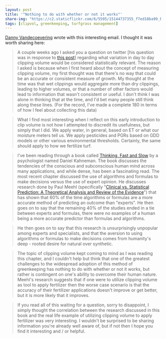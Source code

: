 ```yaml
---
layout: post
title: '"Nothing to do with whether or not it works"'
share-img: "https://c2.staticflickr.com/6/5595/15144737355_f7ed18ba99_b_d.jpg"
tags: [clipvol, greenkeeping, turfgrass management]
---
```


[Danny Vandecoevering](https://twitter.com/DVturf) wrote with this interesting email. I thought it was worth sharing here:

> A couple weeks ago I asked you a question on twitter [his question was in response to [this post](https://twitter.com/asianturfgrass/status/1046010824689500160)] regarding what variation in day to day clipping volume would be considered statistically relevant. The reason I asked is because when I first heard about the concept of measuring clipping volume, my first thought was that there's no way that could be an accurate or consistent measure of growth. My thought at the time was that wet clippings would aggregate more than dry clippings, leading to higher volumes, or that a number of other factors would lead to information that wasn't consistent or useful. I don't think I was alone in thinking that at the time, and I'd bet many people still think along these lines. (For the record, I've made a complete 180 in terms of how I feel about collecting this data)

> What I find most interesting when I reflect on this early introduction to clip volume is not how I attempted to discredit its usefulness, but simply that I did. We apply water, in general, based on ET or what our moisture meters tell us. We apply pesticides and PGRs based on GDD models or other various environmental thresholds. Certainly, the same should apply to how we fertilize turf. 

> I've been reading through a book called [Thinking, Fast and Slow](https://www.amazon.com/gp/product/0374275637/ref=dbs_a_def_rwt_hsch_vamf_taft_p1_i0) by a psychologist named Daniel Kahneman. The book discusses the tendencies of the conscious and subconscious human mind across many applications, and while dense, has been a fascinating read.  The most recent chapter discussed the use of algorithms and formulas to make decisions versus the use of expert opinion.  He discusses research done by Paul Meehl (specifically "[Clinical vs. Statistical Prediction: A Theoretical Analysis and Review of the Evidence](https://www.amazon.com/Clinical-Versus-Statistical-Prediction-Theoretical/dp/0963878492)") that has shown that 60% of the time algorithms or formulas are a more accurate method of predicting an outcome than "experts". He then goes on to say that the remaining 40% of the studies ended in a tie between experts and formulas, there were no examples of a human being a more accurate predictor than formulas and algorithms. 

> He then goes on to say that this research is unsurprisingly unpopular among experts and specialists, and that the aversion to using algorithms or formulas to make decisions comes from humanity's deep - rooted desire for natural over synthetic. 

> The topic of clipping volume kept coming to mind as I was reading this chapter, and I couldn't help but think that one of the greatest challenges to the widespread adoption of this method of greenkeeping has nothing to do with whether or not it works, but rather is contingent on one's ability to overcome their human nature. Meehl's research suggests that if one were to utilize clipping volume as tool to apply fertilizer then the worse case scenario is that the accuracy of their fertilizer applications doesn't improve or get better, but it is more likely that it improves. 

> If you read all of this waiting for a question, sorry to disappoint, I simply thought the correlation between the research discussed in this book and the real life example of utilizing clipping volume to apply fertilizer was very interesting. I wouldn't be surprised to be sharing information you're already well aware of, but if not then I hope you find it interesting and / or helpful.



